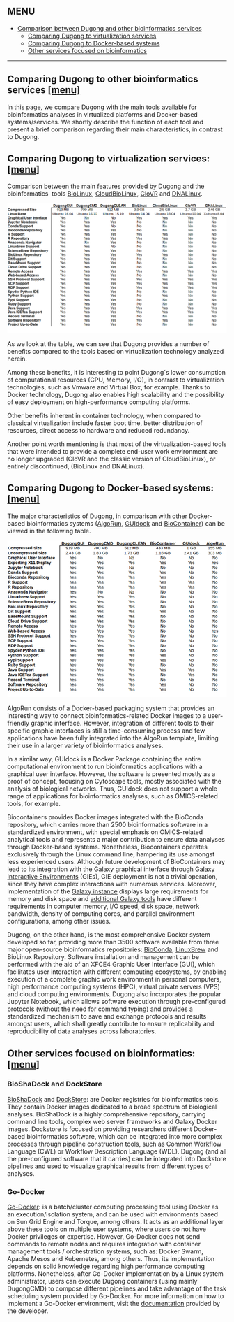 ## MENU <a name="menu" />

- [Comparison between Dugong and other bioinformatics services](#DugongCompare)
    - [Comparing Dugong to virtualization services](#DugongCompare)
    - [Comparing Dugong to Docker-based systems](#DugongCompare)
    - [Other services focused on bioinformatics](#DugongCompare)
    
---------------------------------------------------------------------------------------------------------------------------------------------------------------------------------------

## Comparing Dugong to other bioinformatics services <a name="DugongCompare" /> [[menu]](#menu)

In this page, we compare Dugong with the main tools available for bioinformatics analyses in virtualized platforms and Docker-based systems/services. We shortly describe the function of each tool and present a brief comparison regarding their main characteristics, in contrast to Dugong.

## Comparing Dugong to virtualization services:  <a name="DugongCompare" /> [[menu]](#menu)

Comparison between the main features provided by Dugong and the bioinformatics  tools [BioLinux](http://environmentalomics.org/bio-linux/), [CloudBioLinux](http://cloudbiolinux.org/), [CloVR](http://clovr.org) and [DNALinux](http://www.dnalinux.com).

![Comparative](https://raw.githubusercontent.com/DugongBioinformatics/dugongbioinformatics.github.io/master/.misc/comparative_cloud.png)

As we look at the table, we can see that Dugong provides a number of benefits compared to the tools based on virtualization technology analyzed herein.

Among these benefits, it is interesting to point Dugong´s lower consumption of computational resources (CPU, Memory, I/O), in contrast to virtualization technologies, such as Vmware and Virtual Box, for example. Thanks to Docker technology, Dugong also enables high scalability and the possibility of easy deployment on high-performance computing platforms.

Other benefits inherent in container technology, when compared to classical virtualization include faster boot time, better distribution of resources, direct access to hardware and reduced redundancy.

Another point worth mentioning is that most of the virtualization-based tools that were intended to provide a complete end-user work environment are no longer upgraded (CloVR and the classic version of CloudBioLinux), or entirely discontinued, (BioLinux and DNALinux).

## Comparing Dugong to Docker-based systems:  <a name="DugongCompare" /> [[menu]](#menu)

The major characteristics of Dugong, in comparison with other Docker-based bioinformatics systems ([AlgoRun](https://github.com/algorun/algorun), [GUIdock](https://github.com/WebDataScience/GUIdock) and [BioContainer](https://github.com/BioContainers))  can be viewed in the following table.

![Comparative](https://raw.githubusercontent.com/DugongBioinformatics/dugongbioinformatics.github.io/master/.misc/comparative_docker.png)

AlgoRun consists of a Docker-based packaging system that provides an interesting way to connect bioinformatics-related Docker images to a user-friendly graphic interface. However, integration of different tools to their specific graphic interfaces is still a time-consuming process and few applications have been fully integrated into the AlgoRun template, limiting their use in a larger variety of bioinformatics analyses.

In a similar way, GUIdock is a Docker Package containing the entire computational environment to run bioinformatics applications with a graphical user interface. However, the software is presented mostly as a proof of concept, focusing on Cytoscape tools, mostly associated with the analysis of biological networks. Thus, GUIdock does not support a whole range of applications for bioinformatics analyses, such as OMICS-related tools, for example.

Biocontainers provides Docker images integrated with the BioConda repository, which carries more than 2500 bioinformatics software in a standardized environment, with special emphasis on OMICS-related analytical tools and represents a major contribution to ensure data analyses through Docker-based systems. Nonetheless, Biocontainers operates exclusively through the Linux command line, hampering its use amongst less experienced users. Although future development of BioContainers may lead to its integration with the Galaxy graphical interface through [Galaxy Interactive Environments](https://galaxyproject.org/admin/gies/) (GIEs), GIE deployment is not a trivial operation, since they have complex interactions with numerous services. Moreover, implementation of the [Galaxy instance](https://galaxyproject.org/admin/get-galaxy/) displays large requirements for memory and disk space and [additional Galaxy tools](https://galaxyproject.org/admin/get-galaxy/#install-tools) have different requirements in computer memory, I/O speed, disk space, network bandwidth, density of computing cores, and parallel environment configurations, among other issues.

Dugong, on the other hand, is the most comprehensive Docker system developed so far, providing more than 3500 software available from three major open-source bioinformatics repositories: [BioConda](http://bioconda.github.io/), [LinuxBrew](http://linuxbrew.sh/) and BioLinux Repository. Software installation and management can be performed with the aid of an XFCE4 Graphic User Interface (GUI), which facilitates user interaction with different computing ecosystems, by enabling execution of a complete graphic work environment in personal computers, high performance computing systems (HPC), virtual private servers (VPS) and cloud computing environments. Dugong also incorporates the popular Jupyter Notebook, which allows software execution through pre-configured protocols (without the need for command typing) and provides a standardized mechanism to save and exchange protocols and results amongst users, which shall greatly contribute to ensure replicability and reproducibility of data analyses across laboratories.

## Other services focused on bioinformatics:  <a name="DugongCompare" /> [[menu]](#menu)

### BioShaDock and DockStore

[BioShaDock](https://docker-ui.genouest.org) and [DockStore](https://docker-ui.genouest.org): are Docker registries for bioinformatics tools. They contain Docker images dedicated to a broad spectrum of biological analyses. BioShaDock is a highly comprehensive repository, carrying command line tools, complex web server frameworks and Galaxy Docker images. Dockstore is focused on providing researchers different Docker-based bioinformatics software, which can be integrated into more complex processes through pipeline construction tools, such as Common Workflow Language (CWL) or Workflow Description Language (WDL). Dugong (and all the pre-configured software that it carries) can be integrated into Dockstore pipelines and used to visualize graphical results from different types of analyses.

### Go-Docker

[Go-Docker](http://www.genouest.org/godocker/): is a batch/cluster computing processing tool using Docker as an execution/isolation system, and can be used with environments based on Sun Grid Engine and Torque, among others. It acts as an additional layer above these tools on multiple user systems, where users do not have Docker privileges or expertise. However, Go-Docker does not send commands to remote nodes and requires integration with container management tools / orchestration systems, such as: Docker Swarm, Apache Mesos and Kubernetes, among others. Thus, its implementation depends on solid knowledge regarding high performance computing platforms. Nonetheless, after Go-Docker implementation by a Linux system administrator, users can execute Dugong containers (using mainly DugongCMD) to compose different pipelines and take advantage of the task scheduling system provided by Go-Docker. For more information on how to implement a Go-Docker environment, visit the [documentation](https://godocker.atlassian.net/wiki/spaces/GOD/overview) provided by the developer.
